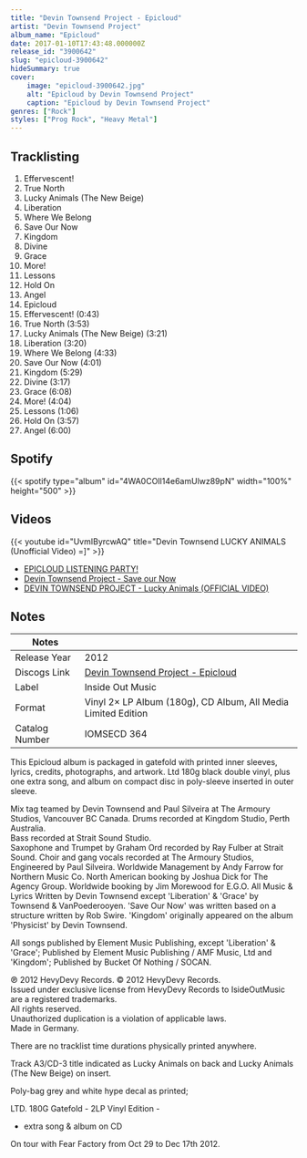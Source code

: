 ```yaml
---
title: "Devin Townsend Project - Epicloud"
artist: "Devin Townsend Project"
album_name: "Epicloud"
date: 2017-01-10T17:43:48.000000Z
release_id: "3900642"
slug: "epicloud-3900642"
hideSummary: true
cover:
    image: "epicloud-3900642.jpg"
    alt: "Epicloud by Devin Townsend Project"
    caption: "Epicloud by Devin Townsend Project"
genres: ["Rock"]
styles: ["Prog Rock", "Heavy Metal"]
---
```


## Tracklisting
1. Effervescent!
2. True North
3. Lucky Animals (The New Beige)
4. Liberation
5. Where We Belong
6. Save Our Now
7. Kingdom
8. Divine
9. Grace
10. More!
11. Lessons
12. Hold On
13. Angel
14. Epicloud
15. Effervescent! (0:43)
16. True North (3:53)
17. Lucky Animals (The New Beige) (3:21)
18. Liberation (3:20)
19. Where We Belong (4:33)
20. Save Our Now (4:01)
21. Kingdom (5:29)
22. Divine (3:17)
23. Grace (6:08)
24. More! (4:04)
25. Lessons (1:06)
26. Hold On (3:57)
27. Angel (6:00)


## Spotify
{{< spotify type="album" id="4WA0COIl14e6amUlwz89pN" width="100%" height="500" >}}



## Videos
{{< youtube id="UvmIByrcwAQ" title="Devin Townsend LUCKY ANIMALS (Unofficial Video) =]" >}}
- [EPICLOUD LISTENING PARTY!](https://www.youtube.com/watch?v=FLbJ72wgXcE)
- [Devin Townsend Project - Save our Now](https://www.youtube.com/watch?v=wTDagfTQ1Ks)
- [DEVIN TOWNSEND PROJECT - Lucky Animals (OFFICIAL VIDEO)](https://www.youtube.com/watch?v=V7xi6Yt36u8)

## Notes
| Notes          |             |
| ---------------| ----------- |
| Release Year   | 2012 |
| Discogs Link   | [Devin Townsend Project - Epicloud](https://www.discogs.com/release/3900642-Devin-Townsend-Project-Epicloud) |
| Label          | Inside Out Music |
| Format         | Vinyl 2× LP Album (180g), CD Album, All Media Limited Edition |
| Catalog Number | IOMSECD 364 |

This Epicloud album is packaged in gatefold with printed inner sleeves, lyrics, credits, photographs, and artwork.
Ltd 180g black double vinyl, plus one extra song, and album on compact disc in poly-sleeve 
inserted in outer sleeve.

Mix tag teamed by Devin Townsend and Paul Silveira at The Armoury Studios, Vancouver BC Canada. 
Drums recorded at Kingdom Studio, Perth Australia.  
Bass recorded at Strait Sound Studio.  
Saxophone and Trumpet by Graham Ord recorded by Ray Fulber at Strait Sound. 
Choir and gang vocals recorded at The Armoury Studios, Engineered by Paul Silveira. 
Worldwide Management by Andy Farrow for Northern Music Co. 
North American booking by Joshua Dick for The Agency Group. 
Worldwide booking by Jim Morewood for E.G.O. 
All Music & Lyrics Written by Devin Townsend except 'Liberation' & 'Grace' by Townsend & VanPoederooyen. 
'Save Our Now' was written based on a structure written by Rob Swire. 
'Kingdom' originally appeared on the album 'Physicist' by Devin Townsend. 

All songs published by Element Music Publishing, except 'Liberation' & 'Grace'; Published by Element Music Publishing / AMF Music, Ltd and 'Kingdom'; Published by Bucket Of Nothing / SOCAN. 

℗ 2012 HevyDevy Records.
© 2012 HevyDevy Records.  
Issued under exclusive license from HevyDevy Records to IsideOutMusic are a registered trademarks.  
All rights reserved.  
Unauthorized duplication is a violation of applicable laws.  
Made in Germany.

There are no tracklist time durations physically printed anywhere.  

Track A3/CD-3 title indicated as Lucky Animals on back and Lucky Animals (The New Beige) on insert.

Poly-bag grey and white hype decal as printed;

LTD. 180G Gatefold - 
2LP Vinyl Edition - 
+ extra song
& album on CD 

On tour with Fear Factory
from Oct 29 to Dec 17th 2012.
